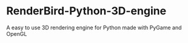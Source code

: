 # RenderBird-Python-3D-engine
A easy to use 3D rendering engine for Python made with PyGame and OpenGL
